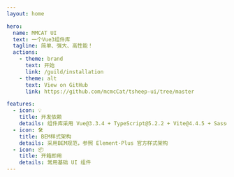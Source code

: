 ```yaml
---
layout: home

hero:
  name: MMCAT UI
  text: 一个Vue3组件库
  tagline: 简单、强大、高性能！
  actions:
    - theme: brand
      text: 开始
      link: /guild/installation
    - theme: alt
      text: View on GitHub
      link: https://github.com/mcmcCat/tsheep-ui/tree/master

features:
  - icon: 💡
    title: 开发依赖
    details: 组件库采用 Vue@3.3.4 + TypeScript@5.2.2 + Vite@4.4.5 + Sass@1.66.1 实现
  - icon: 🛠️
    title: BEM样式架构
    details: 采用BEM规范，参照 Element-Plus 官方样式架构
  - icon: 📦
    title: 开箱即用
    details: 常用基础 UI 组件
---
```

